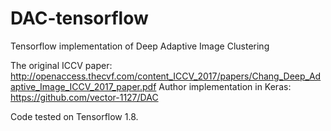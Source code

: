 # DAC-tensorflow
Tensorflow implementation of Deep Adaptive Image Clustering

The original ICCV paper: http://openaccess.thecvf.com/content_ICCV_2017/papers/Chang_Deep_Adaptive_Image_ICCV_2017_paper.pdf 
Author implementation in Keras: https://github.com/vector-1127/DAC

Code tested on Tensorflow 1.8.
